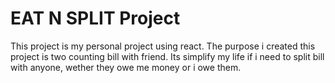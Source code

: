# EAT N SPLIT Project

This project is my personal project using react.
The purpose i created this project is two counting bill with friend.
Its simplify my life if i need to split bill with anyone, wether they owe me money or i owe them.
